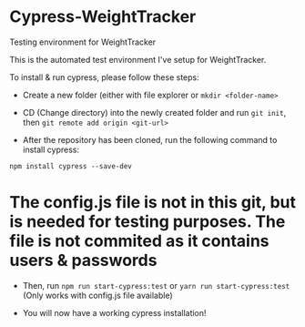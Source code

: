 # Cypress-WeightTracker
Testing environment for WeightTracker

This is the automated test environment I've setup for WeightTracker.

To install & run cypress, please follow these steps:

- Create a new folder (either with file explorer or ```mkdir <folder-name>```

- CD (Change directory) into the newly created folder and run ```git init```, then ```git remote add origin <git-url>```

- After the repository has been cloned, run the following command to install cypress:
```
npm install cypress --save-dev
```
# The config.js file is not in this git, but is needed for testing purposes. The file is not commited as it contains users & passwords
- Then, run ```npm run start-cypress:test``` or ```yarn run start-cypress:test``` (Only works with config.js file available)

- You will now have a working cypress installation!
